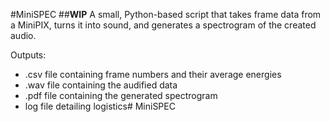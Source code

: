 #MiniSPEC
##**WIP**
A small, Python-based script that takes frame data from a MiniPIX, turns it into sound, and generates a spectrogram of the created audio.

Outputs:
- .csv file containing frame numbers and their average energies
- .wav file containing the audified data
- .pdf file containing the generated spectrogram
- log file detailing logistics# MiniSPEC
